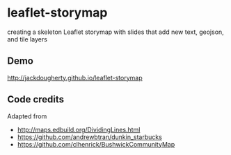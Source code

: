 # leaflet-storymap
creating a skeleton Leaflet storymap with slides that add new text, geojson, and tile layers

## Demo
http://jackdougherty.github.io/leaflet-storymap

## Code credits
Adapted from
- http://maps.edbuild.org/DividingLines.html
- https://github.com/andrewbtran/dunkin_starbucks
- https://github.com/clhenrick/BushwickCommunityMap
